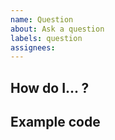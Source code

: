 ```yaml
---
name: Question
about: Ask a question
labels: question
assignees:
---
```

<!--- Provide a general summary of your question in the title above. -->

<!-- Write your question here. -->
## How do I... ?
<!-- Provide any additional context that may help us answer your question. -->

## Example code
<!--
If your question is about code that you've written, provide a short and clear
example of what you're trying to accomplish. Try to keep this as short as
possible. If able, please provide an example outside of any framework you are
using. This will help us to quickly respond to your question.
-->

